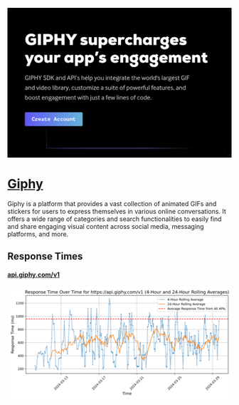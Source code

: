 [![Visit Giphy](imagePreview.png)](https://giphy.com)

# [Giphy](https://giphy.com)

Giphy is a platform that provides a vast collection of animated GIFs and stickers for users to express themselves in various online conversations. It offers a wide range of categories and search functionalities to easily find and share engaging visual content across social media, messaging platforms, and more.

## Response Times

#### [api.giphy.com/v1](https://api.giphy.com/v1)

![api.giphy.com/v1](response-time-charts/6170692e67697068792e636f6d2f7631.svg)
